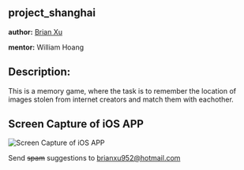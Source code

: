 ## project_shanghai
**author:** [Brian Xu](brianxu952@hotmail.com)

**mentor:** William Hoang

## Description:
This is a memory game, where the task is to remember the location of images stolen from internet creators and match them with eachother.

## Screen Capture of iOS APP
![Screen Capture of iOS APP](https://user-images.githubusercontent.com/35032810/35256589-7caedbda-002f-11e8-93c7-fab62a07f299.gif)


Send <del>spam</del> suggestions to <brianxu952@hotmail.com>